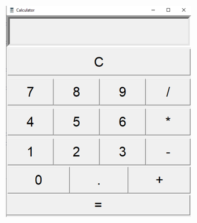 ![Calculator Screenshot](https://github.com/FirasatJhujh/Calculator-Version-1.0/blob/master/Calculator-ScreenShot.png)
